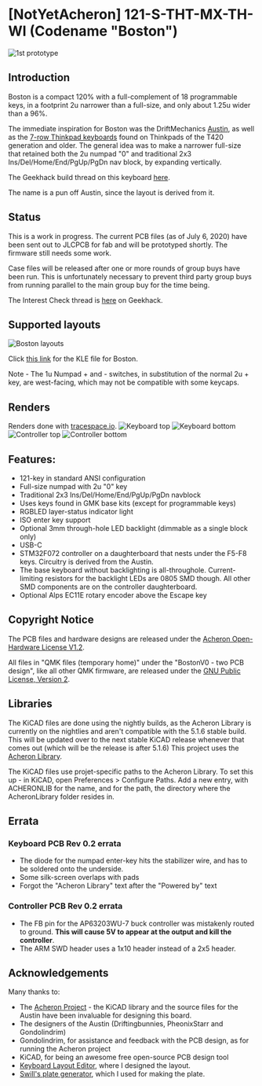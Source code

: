# [NotYetAcheron] 121-S-THT-MX-TH-WI (Codename "Boston")

![1st prototype](https://github.com/bluepylons/Boston/raw/master/graphics/prototype_1_pic.JPG)

## Introduction 
Boston is a compact 120% with a full-complement of 18 programmable keys, in a footprint 2u narrower than a full-size, and only about 1.25u wider than a 96%. 

The immediate inspiration for Boston was the DriftMechanics [Austin](https://github.com/Gondolindrim/Austin), as well as the [7-row Thinkpad keyboards](http://www.notebookreview.com/picture/?f=60846) found on Thinkpads of the T420 generation and older. The general idea was to make a narrower full-size that retained both the 2u numpad "0" and traditional 2x3 Ins/Del/Home/End/PgUp/PgDn nav block, by expanding vertically. 

The Geekhack build thread on this keyboard [here](https://geekhack.org/index.php?topic=106239.0).

The name is a pun off Austin, since the layout is derived from it.

## Status

This is a work in progress. The current PCB files (as of July 6, 2020) have been sent out to JLCPCB for fab and will be prototyped shortly. The firmware still needs some work.

Case files will be released after one or more rounds of group buys have been run. This is unfortunately necessary to prevent third party group buys from running parallel to the main group buy for the time being. 

The Interest Check thread is [here](https://geekhack.org/index.php?topic=106501.0) on Geekhack.

## Supported layouts

![Boston layouts](https://github.com/bluepylons/Boston/raw/master/graphics/bostonKLE.png)

Click [this link](http://www.keyboard-layout-editor.com/#/gists/75e63e00e1acc52cdb8eeda7f8ac4ba6) for the KLE file for Boston.

Note - The 1u Numpad + and - switches, in substitution of the normal 2u + key, are west-facing, which may not be compatible with some keycaps.

## Renders

Renders done with [tracespace.io](https://tracespace.io/).
![Keyboard top](https://github.com/bluepylons/Boston/raw/master/graphics/keyboard-top-V0.3.png)
![Keyboard bottom](https://github.com/bluepylons/Boston/raw/master/graphics/keyboard-bottom-V0.3.png)
![Controller top](https://github.com/bluepylons/Boston/raw/master/graphics/controller-top-V0.3.png)
![Controller bottom](https://github.com/bluepylons/Boston/raw/master/graphics/controller-bottom-V0.3.png)

## Features:
* 121-key in standard ANSI configuration
* Full-size numpad with 2u "0" key
* Traditional 2x3 Ins/Del/Home/End/PgUp/PgDn navblock 
* Uses keys found in GMK base kits (except for programmable keys)
* RGBLED layer-status indicator light
* ISO enter key support 
* Optional 3mm through-hole LED backlight (dimmable as a single block only)
* USB-C
* STM32F072 controller on a daughterboard that nests under the F5-F8 keys. Circuitry is derived from the Austin. 
* The base keyboard without backlighting is all-throughole. Current-limiting resistors for the backlight LEDs are 0805 SMD though. All other SMD components are on the controller daughterboard. 
* Optional Alps EC11E rotary encoder above the Escape key 

## Copyright Notice

The PCB files and hardware designs are released under the [Acheron Open-Hardware License V1.2](http://acheronproject.com/license/license.html). 

All files in "QMK files (temporary home)" under the "BostonV0 - two PCB design", like all other QMK firmware, are released under the [GNU Public License, Version 2](https://github.com/qmk/qmk_firmware/blob/master/LICENSE). 

## Libraries

The KiCAD files are done using the nightly builds, as the Acheron Library is currently on the nightlies and aren't compatible with the 5.1.6 stable build. This will be updated over to the next stable KiCAD release whenever that comes out (which will  be the release is after 5.1.6) This project uses the [Acheron Library](https://github.com/AcheronProject/AcheronLibrary).

 The KiCAD files use projet-specific paths to the Acheron Library. To set this up - in KiCAD, open Preferences > Configure Paths. Add a new entry, with ACHERONLIB for the name, and for the path, the directory where the AcheronLibrary folder resides in.

## Errata 

### Keyboard PCB Rev 0.2 errata
* The diode for the numpad enter-key hits the stabilizer wire, and has to be soldered onto the underside.
* Some silk-screen overlaps with pads
* Forgot the "Acheron Library"  text after the "Powered by" text

### Controller PCB Rev 0.2 errata
* The FB pin for the AP63203WU-7 buck controller was mistakenly routed to ground. **This will cause 5V to appear at the output and kill the controller**. 
* The ARM SWD header uses a 1x10 header instead of a 2x5 header. 

## Acknowledgements

Many thanks to:
* The [Acheron Project](http://acheronproject.com/) - the KiCAD library and the source files for the Austin have been invaluable for designing this board.
* The designers of the Austin (Driftingbunnies, PheonixStarr and Gondolindrim)
* Gondolindrim, for assistance and feedback with the PCB design, as for running the Acheron project
* KiCAD, for being an awesome free open-source PCB design tool
* [Keyboard Layout Editor](http://www.keyboard-layout-editor.com/), where I designed the layout. 
* [Swill's plate generator](http://builder.swillkb.com/), which I used for making the plate.



